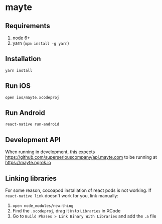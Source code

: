 # mayte

## Requirements

1. node 6+
1. yarn (`npm install -g yarn`)

## Installation

    yarn install

## Run iOS

    open ios/mayte.xcodeproj

## Run Android

    react-native run-android

## Development API

When running in development, this expects https://github.com/superseriouscompany/api.mayte.com to be running at https://mayte.ngrok.io

## Linking libraries

For some reason, cocoapod installation of react pods is not working. If `react-native link` doesn't work for you, link manually:

1. `open node_modules/new-thing`
1. Find the `.xcodeproj`, drag it in to `Libraries` in XCode
1. Go to `Build Phases > Link Binary With Libraries` and add the `.a` file
